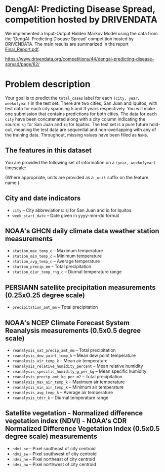 # DengAI: Predicting Disease Spread, competition hosted by DRIVENDATA

We implemented a Input-Output Hidden Markov Model using the data from the 'DengAI: Predicting Disease Spread' competition hosted by DRIVENDATA. The main results are summarized in the report [Final_Report.pdf]().

https://www.drivendata.org/competitions/44/dengai-predicting-disease-spread/page/82/

# Problem description

Your goal is to predict the `total_cases` label for each `(city, year, weekofyear)` in the test set. There are two cities, San Juan and Iquitos, with test data for each city spanning 5 and 3 years respectively. You will make one submission that contains predictions for both cities. The data for each `city` have been concatenated along with a city column indicating the source: `sj` for San Juan and `iq` for Iquitos. The test set is a pure future hold-out, meaning the test data are sequential and non-overlapping with any of the training data. Throughout, missing values have been filled as `NaN`s.

## The features in this dataset
You are provided the following set of information on a `(year, weekofyear)` timescale:

(Where appropriate, units are provided as a `_unit` suffix on the feature name.)

## City and date indicators
- `city` – City abbreviations: sj for San Juan and iq for Iquitos
- `week_start_date` – Date given in yyyy-mm-dd format
## NOAA's GHCN daily climate data weather station measurements
- `station_max_temp_c` – Maximum temperature
- `station_min_temp_c` – Minimum temperature
- `station_avg_temp_c` – Average temperature
- `station_precip_mm` – Total precipitation
- `station_diur_temp_rng_c` – Diurnal temperature range
## PERSIANN satellite precipitation measurements (0.25x0.25 degree scale)
- `precipitation_amt_mm` – Total precipitation
## NOAA's NCEP Climate Forecast System Reanalysis measurements (0.5x0.5 degree scale)
- `reanalysis_sat_precip_amt_mm` – Total precipitation
- `reanalysis_dew_point_temp_k` – Mean dew point temperature
- `reanalysis_air_temp_k` – Mean air temperature
- `reanalysis_relative_humidity_percent` – Mean relative humidity
- `reanalysis_specific_humidity_g_per_kg` – Mean specific humidity
- `reanalysis_precip_amt_kg_per_m2` – Total precipitation
- `reanalysis_max_air_temp_k` – Maximum air temperature
- `reanalysis_min_air_temp_k` – Minimum air temperature
- `reanalysis_avg_temp_k` – Average air temperature
- `reanalysis_tdtr_k` – Diurnal temperature range
## Satellite vegetation - Normalized difference vegetation index (NDVI) - NOAA's CDR Normalized Difference Vegetation Index (0.5x0.5 degree scale) measurements
- `ndvi_se` – Pixel southeast of city centroid
- `ndvi_sw` – Pixel southwest of city centroid
- `ndvi_ne` – Pixel northeast of city centroid
- `ndvi_nw` – Pixel northwest of city centroid
